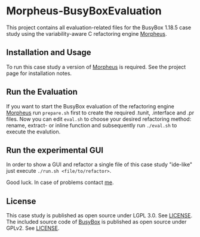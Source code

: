 Morpheus-BusyBoxEvaluation
===========================

This project contains all evaluation-related files for the BusyBox 1.18.5 case study using the variability-aware C refactoring engine [Morpheus](https://github.com/joliebig/Morpheus).


Installation and Usage
----------------------

To run this case study a version of [Morpheus](https://github.com/joliebig/Morpheus) is required. See the project page for installation notes.

Run the Evaluation
-----------------

If you want to start the BusyBox evaluation of the refactoring engine [Morpheus](https://github.com/joliebig/Morpheus) run `prepare.sh` first to create the required .tunit, .interface and .pr files. Now you can edit `eval.sh` to choose your desired refactoring method: rename, extract- or inline function and subsequently run `./eval.sh` to execute the evalution.

Run the experimental GUI
-----------------

In order to show a GUI and refactor a single file of this case study "ide-like" just execute `./run.sh <file/to/refactor>`.


Good luck. In case of problems contact [me](mailto:janker@fim.uni-passau.de).

License
-------

This case study is published as open source under LGPL 3.0. See [LICENSE](LICENSE.md).
The included source code of [BusyBox](http://www.busybox.net/) is published as open source under GPLv2.  See [LICENSE](http://www.busybox.net/license.html).
